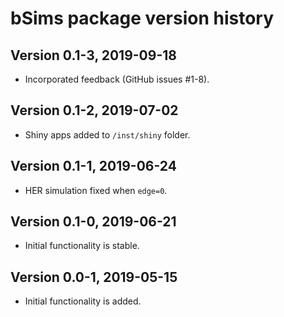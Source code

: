 # bSims package version history

## Version 0.1-3, 2019-09-18

* Incorporated feedback (GitHub issues #1-8).

## Version 0.1-2, 2019-07-02

* Shiny apps added to `/inst/shiny` folder.

## Version 0.1-1, 2019-06-24

* HER simulation fixed when `edge=0`.

## Version 0.1-0, 2019-06-21

* Initial functionality is stable.

## Version 0.0-1, 2019-05-15

* Initial functionality is added.
